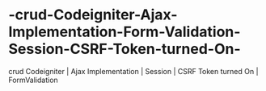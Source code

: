 # -crud-Codeigniter-Ajax-Implementation-Form-Validation-Session-CSRF-Token-turned-On-
 crud  Codeigniter | Ajax Implementation | Session | CSRF Token turned On | FormValidation
